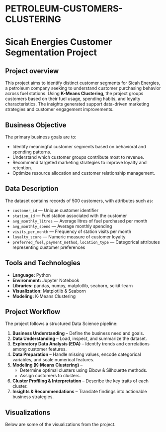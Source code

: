 # PETROLEUM-CUSTOMERS-CLUSTERING
# Sicah Energies Customer Segmentation Project

## Project overview
This project aims to identify distinct customer segments for Sicah Energies, a petroleum company seeking to understand customer purchasing behavior across fuel stations. Using **K-Means Clustering**, the project groups customers based on their fuel usage, spending habits, and loyalty characteristics. The insights generated support data-driven marketing strategies and customer engagement improvements.

## Business Objective
The primary business goals are to:
- Identify meaningful customer segments based on behavioral and spending patterns.
- Understand which customer groups contribute most to revenue.
- Recommend targeted marketing strategies to improve loyalty and retention.
- Optimize resource allocation and customer relationship management.

## Data Description
The dataset contains records of 500 customers, with attributes such as:
- `customer_id` — Unique customer identifier  
- `station_id` — Fuel station associated with the customer  
- `avg_monthly_litres` — Average litres of fuel purchased per month  
- `avg_monthly_spend` — Average monthly spending  
- `visits_per_month` — Frequency of station visits per month  
- `loyalty_score` — Numeric measure of customer loyalty  
- `preferred_fuel`, `payment_method`, `location_type` — Categorical attributes representing customer preferences

## Tools and Technologies
- **Language:** Python  
- **Environment:** Jupyter Notebook  
- **Libraries:** pandas, numpy, matplotlib, seaborn, scikit-learn  
- **Visualization:** Matplotlib & Seaborn  
- **Modeling:** K-Means Clustering  

## Project Workflow
The project follows a structured Data Science pipeline:
1. **Business Understanding** – Define the business need and goals.  
2. **Data Understanding** – Load, inspect, and summarize the dataset.  
3. **Exploratory Data Analysis (EDA)** – Identify trends and correlations among customer features.  
4. **Data Preparation** – Handle missing values, encode categorical variables, and scale numerical features.
5. **Modeling (K-Means Clustering)** –  
   - Determine optimal clusters using Elbow & Silhouette methods.  
   - Assign customers to clusters.  
6. **Cluster Profiling & Interpretation** – Describe the key traits of each cluster.  
7. **Insights & Recommendations** – Translate findings into actionable business strategies.  

## Visualizations
Below are some of the visualizations from the project.
